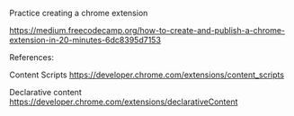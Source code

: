 Practice creating a chrome extension

https://medium.freecodecamp.org/how-to-create-and-publish-a-chrome-extension-in-20-minutes-6dc8395d7153

References:

Content Scripts
https://developer.chrome.com/extensions/content_scripts

Declarative content
https://developer.chrome.com/extensions/declarativeContent
